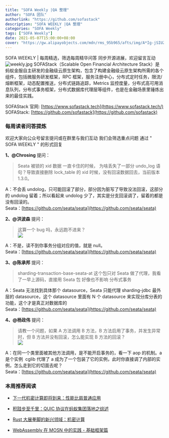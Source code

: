 ```yaml
---
title: "SOFA Weekly |QA 整理"
author: "SOFA 团队"
authorlink: "https://github.com/sofastack"
description: "SOFA WEEKLY |QA 整理"
categories: "SOFA Weekly"
tags: ["SOFA Weekly"]
date: 2021-05-07T15:00:00+08:00
cover: "https://gw.alipayobjects.com/mdn/rms_95b965/afts/img/A*Ig-jSIUZWx0AAAAAAAAAAAAAARQnAQ"
---
```

SOFA WEEKLY | 每周精选，筛选每周精华问答
同步开源进展，欢迎留言互动
![weekly.jpg](https://gw.alipayobjects.com/mdn/rms_95b965/afts/img/A*ARgKS6SuU7YAAAAAAAAAAAAAARQnAQ)
SOFAStack（Scalable Open Financial Architecture Stack）是蚂蚁金服自主研发的金融级云原生架构，包含了构建金融级云原生架构所需的各个组件，包括微服务研发框架，RPC 框架，服务注册中心，分布式定时任务，限流/熔断框架，动态配置推送，分布式链路追踪，Metrics 监控度量，分布式高可用消息队列，分布式事务框架，分布式数据库代理层等组件，也是在金融场景里锤炼出来的最佳实践。

SOFAStack 官网: [https://www.sofastack.tech](https://www.sofastack.tech/)
SOFAStack: [https://github.com/sofastack](https://github.com/sofastack)

### 每周读者问答提炼

欢迎大家向公众号留言提问或在群里与我们互动
我们会筛选重点问题
通过 " SOFA WEEKLY " 的形式回复

**1、@Chrosing** 提问：

> Seata 被锁的 xid 数据 一直卡住的时候， 为啥丢失了一部分 undo_log 语句？导致直接删除 lock_table 的 xid 时候，没有回滚数据回去，当前版本 1.3.0。<br />

A：不会丢 undolog，只可能回滚了部分，部分因为脏写了导致没法回滚，这部分的 undolog 留着；所以看起来 undolog 少了，其实是分支回滚调了，留着的都是没有回滚的。<br />
Seata：[https://github.com/seata/seata](https://github.com/seata/seata)<br />

**2、@洪波森** 提问：

> 这算一个 bug 吗，永远跑不进来？<br />
>![](https://gw.alipayobjects.com/mdn/rms_95b965/afts/img/A*XOvFQoDU2SwAAAAAAAAAAAAAARQnAQ)

A：不是，读不到你事务分组对应的值，就是 null。<br />
Seata：[https://github.com/seata/seata](https://github.com/seata/seata)<br />

**3、@陈承邦** 提问：

> sharding-transaction-base-seata-at 这个包只对 Seata 做了代理，我看了一早上源码，直接用 Seata 包 好像也不影响 分布式事务

A：Seata 无法找到具体那个 datasource，Seata 只能代理 sharding-jdbc 最外层的 datasource，这个 datasource 里面有 N 个 datasource 来实现分库分表的功能，这个才是真正对数据库的 <br />
Seata：[https://github.com/seata/seata](https://github.com/seata/seata)<br />

**4、@杨政伟** 提问：

> 请教一个问题，如果 A 方法调用 B 方法，B 方法启用了事务，并发生异常时，但 B 方法并没有回滚，怎么能实现 B 方法的回滚？<br />
>![](https://gw.alipayobjects.com/mdn/rms_95b965/afts/img/A*BBW6RIUrAtgAAAAAAAAAAAAAARQnAQ)

A：在同一个类里面被其他方法调用，是不能开启事务的，看一下 aop 的机制。a 是个实例  cglib 代理了 a 成为了一个包装了它的实例，此时你直接调了内部的实例，怎么走到它的切面去呢？<br />
Seata：[https://github.com/seata/seata](https://github.com/seata/seata)<br />

### 本周推荐阅读

- [下一代机密计算即将到来：性能比肩普通应用](http://mp.weixin.qq.com/s?__biz=MzUzMzU5Mjc1Nw==&mid=2247487748&idx=1&sn=938d59ac5cad9a17ac531e4e6e431a8c&chksm=faa0fedecdd777c86c3ffef61dcd605c7e985d5c54412ece50e541881a272415aef4a0838db1&scene=21)

- [积跬步至千里：QUIC 协议在蚂蚁集团落地之综述](http://mp.weixin.qq.com/s?__biz=MzUzMzU5Mjc1Nw==&mid=2247487717&idx=1&sn=ca9452cdc10989f61afbac2f012ed712&chksm=faa0ff3fcdd77629d8e5c8f6c42af3b4ea227ee3da3d5cdf297b970f51d18b8b1580aac786c3&scene=21)

- [Rust 大展拳脚的新兴领域：机密计算](http://mp.weixin.qq.com/s?__biz=MzUzMzU5Mjc1Nw==&mid=2247487576&idx=1&sn=0d0575395476db930dab4e0f75e863e5&chksm=faa0ff82cdd77694a6fc42e47d6f20c20310b26cedc13f104f979acd1f02eb5a37ea9cdc8ea5&scene=21)

- [WebAssembly 在 MOSN 中的实践 - 基础框架篇](http://mp.weixin.qq.com/s?__biz=MzUzMzU5Mjc1Nw==&mid=2247487508&idx=1&sn=4b725ef4d19372f1711c2eb066611acf&chksm=faa0ffcecdd776d81c3d78dbfff588d12ef3ec3c5607036e3994fee3e215695279996c045dbc&scene=21)

